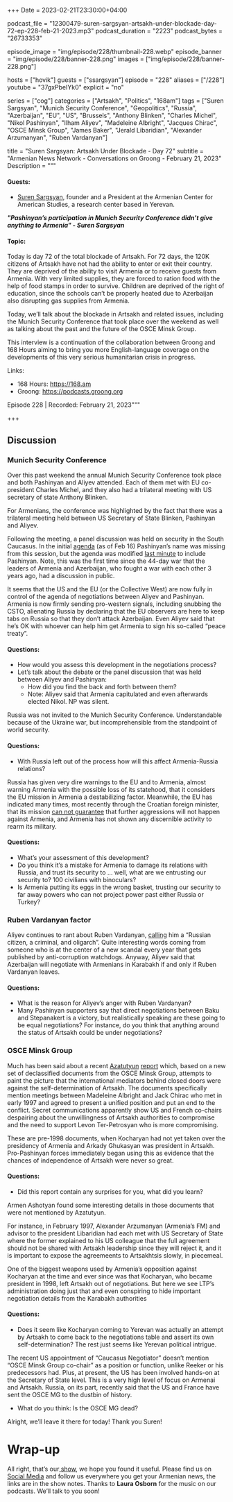 +++
Date = 2023-02-21T23:30:00+04:00

podcast_file = "12300479-suren-sargsyan-artsakh-under-blockade-day-72-ep-228-feb-21-2023.mp3"
podcast_duration = "2223"
podcast_bytes = "26733353"

episode_image = "img/episode/228/thumbnail-228.webp"
episode_banner = "img/episode/228/banner-228.png"
images = ["img/episode/228/banner-228.png"]

hosts = ["hovik"]
guests = ["ssargsyan"]
episode = "228"
aliases = ["/228"]
youtube = "37gxPbeIYk0"
explicit = "no"

series = ["cog"]
categories = ["Artsakh", "Politics", "168am"]
tags = ["Suren Sargsyan", "Munich Security Conference", "Geopolitics", "Russia", "Azerbaijan", "EU", "US", "Brussels", "Anthony Blinken", "Charles Michel", "Nikol Pashinyan", "Ilham Aliyev", "Madeleine Albright", "Jacques Chirac", "OSCE Minsk Group", "James Baker", "Jerald Libaridian", "Alexander Arzumanyan", "Ruben Vardanyan"]

title = "Suren Sargsyan: Artsakh Under Blockade - Day 72"
subtitle = "Armenian News Network - Conversations on Groong - February 21, 2023"
Description = """

#### Guests:
* [Suren Sargsyan](/guest/ssargsyan), founder and a President at the Armenian Center for American Studies, a research center based in Yerevan.

***"Pashinyan’s participation in Munich Security Conference didn’t give anything to Armenia" - Suren Sargsyan***

#### Topic:

Today is day 72 of the total blockade of Artsakh. For 72 days, the 120K citizens of Artsakh have not had the ability to enter or exit their country. They are deprived of the ability to visit Armenia or to receive guests from Armenia. With very limited supplies, they are forced to ration food with the help of food stamps in order to survive. Children are deprived of the right of education, since the schools can’t be properly heated due to Azerbaijan also disrupting gas supplies from Armenia.

Today, we’ll talk about the blockade in Artsakh and related issues, including the Munich Security Conference that took place over the weekend as well as talking about the past and the future of the OSCE Minsk Group.

This interview is a continuation of the collaboration between Groong and 168 Hours aiming to bring you more English-language coverage on the developments of this very serious humanitarian crisis in progress.

Links:
  - 168 Hours: https://168.am
  - Groong: https://podcasts.groong.org

Episode 228 | Recorded: February 21, 2023"""

+++

## Discussion

### Munich Security Conference

Over this past weekend the annual Munich Security Conference took place and both Pashinyan and Aliyev attended. Each of them met with EU co-president Charles Michel, and they also had a trilateral meeting with US secretary of state Anthony Blinken.

For Armenians, the conference was highlighted by the fact that there was a trilateral meeting held between US Secretary of State Blinken, Pashinyan and Aliyev.

Following the meeting, a panel discussion was held on security in the South Caucasus. In the initial [agenda](https://securityconference.org/assets/user_upload/230216_MSC2023_Agenda_WS.pdf) (as of Feb 16) Pashinyan’s name was missing from this session, but the agenda was modified [last minute](https://securityconference.org/assets/user_upload/230217_MSC2023_Agenda_WS.pdf) to include Pashinyan. Note, this was the first time since the 44-day war that the leaders of Armenia and Azerbaijan, who fought a war with each other 3 years ago, had a discussion in public.

It seems that the US and the EU (or the Collective West) are now fully in control of the agenda of negotiations between Aliyev and Pashinyan. Armenia is now firmly sending pro-western signals, including snubbing the CSTO, alienating Russia by declaring that the EU observers are here to keep tabs on Russia so that they don’t attack Azerbaijan. Even Aliyev said that he’s OK with whoever can help him get Armenia to sign his so-called “peace treaty”. 

#### Questions:

* How would you assess this development in the negotiations process?
* Let’s talk about the debate or the panel discussion that was held between Aliyev and Pashinyan:
    * How did you find the back and forth between them?
    * Note: Aliyev said that Armenia capitulated and even afterwards elected Nikol. NP was silent.

Russia was not invited to the Munich Security Conference. Understandable because of the Ukraine war, but incomprehensible from the standpoint of world security.

#### Questions:

* With Russia left out of the process how will this affect Armenia-Russia relations?

Russia has given very dire warnings to the EU and to Armenia, almost warning Armenia with the possible loss of its statehood, that it considers the EU mission in Armenia a destabilizing factor. Meanwhile, the EU has indicated many times, most recently through the Croatian foreign minister,  that its mission [can not guarantee](https://armenpress.am/eng/news/1103649.html) that further aggressions will not happen against Armenia, and Armenia has not shown any discernible activity to rearm its military.

#### Questions:

* What’s your assessment of this development?
* Do you think it’s a mistake for Armenia to damage its relations with Russia, and trust its security to … well, what are we entrusting our security to? 100 civilians with binoculars?
* Is Armenia putting its eggs in the wrong basket, trusting our security to far away powers who can not project power past either Russia or Turkey?


### Ruben Vardanyan factor

Aliyev continues to rant about Ruben Vardanyan, [calling](https://en.trend.az/azerbaijan/politics/3712287.html) him a “Russian citizen, a criminal, and oligarch”. Quite interesting words coming from someone who is at the center of a new scandal every year that gets published by anti-corruption watchdogs. Anyway, Aliyev said that Azerbaijan will negotiate with Armenians in Karabakh if and only if Ruben Vardanyan leaves.

#### Questions:

* What is the reason for Aliyev’s anger with Ruben Vardanyan?
* Many Pashinyan supporters say that direct negotiations between Baku and Stepanakert is a victory, but realistically speaking are these going to be equal negotiations? For instance, do you think that anything around the status of Artsakh could be under negotiations?

### OSCE Minsk Group

Much has been said about a recent [Azatutyun](https://www.azatutyun.am/a/32254588.html) [report](https://www.azatutyun.am/a/32250473.html) which, based on a new set of declassified documents from the OSCE Minsk Group, attempts to paint the picture that the international mediators behind closed doors were against the self-determination of Artsakh. The documents specifically mention meetings between Madeleine Albright and Jack Chirac who met in early 1997 and agreed to present a unified position and put an end to the conflict. Secret communications apparently show US and French co-chairs despairing about the unwillingness of Artsakh authorities to compromise and the need to support Levon Ter-Petrosyan who is more compromising.

These are pre-1998 documents, when Kocharyan had not yet taken over the presidency of Armenia and Arkady Ghukasyan was president in Artsakh. Pro-Pashinyan forces immediately began using this as evidence that the chances of independence of Artsakh were never so great.

#### Questions:

* Did this report contain any surprises for you, what did you learn?

Armen Ashotyan found some interesting details in those documents that were not mentioned by Azatutyun. 

For instance, in February 1997, Alexander Arzumanyan (Armenia’s FM) and advisor to the president Libaridian had each met with US Secretary of State where the former explained to his US colleague that the full agreement should not be shared with Artsakh leadership since they will reject it, and it is important to expose the agreemeents to Artsakhtsis slowly, in piecemeal.

One of the biggest weapons used by Armenia’s opposition against Kocharyan at the time and ever since was that Kocharyan, who became president in 1998, left Artsakh out of negotiations. But here we see LTP’s administration doing just that and even conspiring to hide important negotiation details from the Karabakh authorities

#### Questions:

* Does it seem like Kocharyan coming to Yerevan was actually an attempt by Artsakh to come back to the negotiations table and assert its own self-determination? The rest just seems like Yerevan political intrigue.

The recent US appointment of “Caucasus Negotiator” doesn’t mention “OSCE Minsk Group co-chair” as a position or function, unlike Reeker or his predecessors had. Plus, at present, the US has been involved hands-on at the Secretary of State level. This is a very high level of focus on Armenai and Artsakh. Russia, on its part, recently said that the US and France have sent the OSCE MG to the dustbin of history.

* What do you think: Is the OSCE MG dead?

Alright, we’ll leave it there for today! Thank you Suren!

# Wrap-up

All right, that’s our[ show](https://podcasts.groong.org/), we hope you found it useful. Please find us on[ Social Media](https://linktr.ee/groong) and follow us everywhere you get your Armenian news, the links are in the show notes. Thanks to **Laura Osborn** for the music on our podcasts. We’ll talk to you soon!
